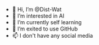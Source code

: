 - 👋 Hi, I’m @Dist-Wat
- 👀 I’m interested in AI 
- 🌱 I’m currently self learning 
- 💞️ I’m exited to use GitHub
- 📫 I don't have any social media

<!---
Dist-Wat/Dist-Wat is a ✨ special ✨ repository because its `README.md` (this file) appears on your GitHub profile.
You can click the Preview link to take a look at your changes.
--->
